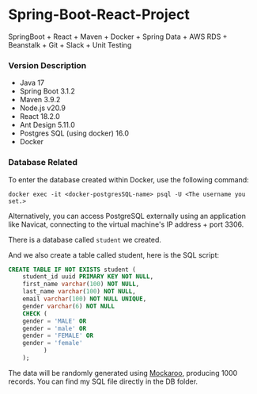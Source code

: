 # Spring-Boot-React-Project
SpringBoot + React + Maven + Docker + Spring Data + AWS RDS + Beanstalk + Git + Slack + Unit Testing



### Version Description

- Java 17
- Spring Boot 3.1.2
- Maven 3.9.2
- Node.js v20.9
- React 18.2.0
- Ant Design 5.11.0
- Postgres SQL (using docker) 16.0
- Docker 



### Database Related

To enter the database created within Docker, use the following command:

```shell
docker exec -it <docker-postgresSQL-name> psql -U <The username you set.>
```

Alternatively, you can access PostgreSQL externally using an application like Navicat, connecting to the virtual machine's IP address + port 3306.

There is a database called `student`  we created.

 And we also create a table called student, here is the SQL script:

```sql
CREATE TABLE IF NOT EXISTS student (
    student_id uuid PRIMARY KEY NOT NULL,
    first_name varchar(100) NOT NULL,
    last_name varchar(100) NOT NULL,
    email varchar(100) NOT NULL UNIQUE,
    gender varchar(6) NOT NULL
    CHECK (
    gender = 'MALE' OR
    gender = 'male' OR
    gender = 'FEMALE' OR
    gender = 'female'
          )
    );
```

The data will be randomly generated using <a href="https://www.mockaroo.com/">Mockaroo</a>, producing 1000 records. You can find my SQL file directly in the DB folder.
